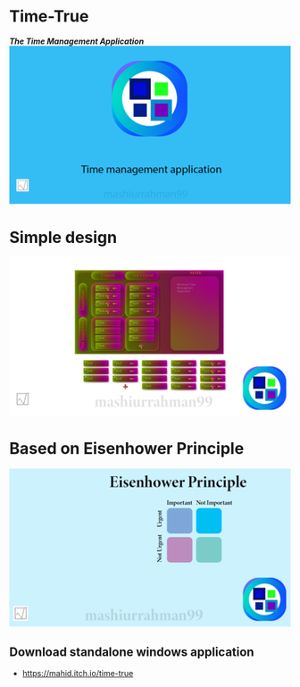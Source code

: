 # Time-True
***The Time Management Application***
![](https://github.com/01one/Time-True/blob/main/Presentation/Time%20True%20Presentation%203.png)

# Simple design
![](https://github.com/01one/Time-True/blob/main/Presentation/Time%20True%20Presentation%202.png)

# Based on Eisenhower Principle
![](https://github.com/01one/Time-True/blob/main/Presentation/Time%20True%20Presentation%201.png)

## Download standalone windows application
* https://mahid.itch.io/time-true
